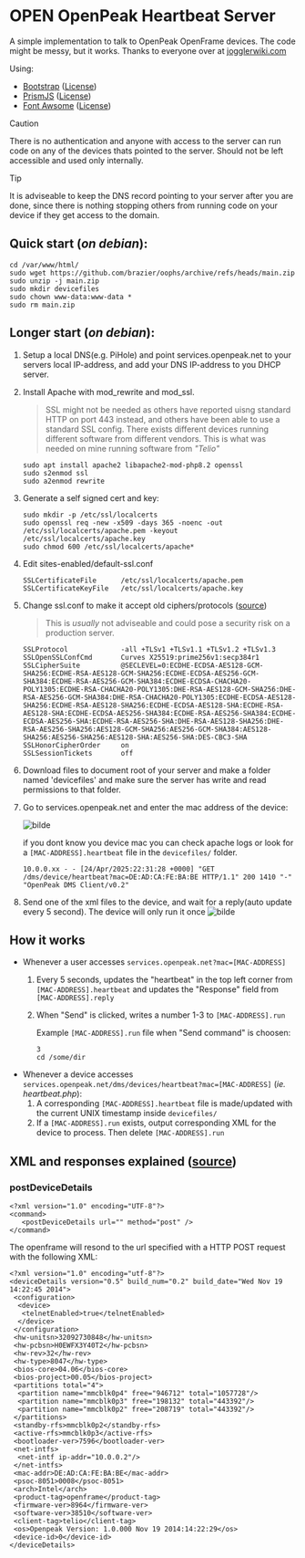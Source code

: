 # OPEN OpenPeak Heartbeat Server
A simple implementation to talk to OpenPeak OpenFrame devices. The code might be messy, but it works.
Thanks to everyone over at [jogglerwiki.com](https://www.jogglerwiki.com/forum/)

Using:
* [Bootstrap](https://getbootstrap.com/) ([License](https://github.com/twbs/bootstrap/blob/main/LICENSE))
* [PrismJS](https://prismjs.com/) ([License](https://github.com/PrismJS/prism/blob/master/LICENSE))
* [Font Awsome](https://fontawesome.com/) ([License](https://fontawesome.com/license/free))

>[!CAUTION]
>There is no authentication and anyone with access to the server can run code on any of the devices thats pointed to the server. Should not be left accessible and used only internally.

> [!TIP]
> It is adviseable to keep the DNS record pointing to your server after you are done, since there is nothing stopping others from running code on your device if they get access to the domain.

## Quick start (_on debian_):
```
cd /var/www/html/
sudo wget https://github.com/brazier/oophs/archive/refs/heads/main.zip
sudo unzip -j main.zip
sudo mkdir devicefiles
sudo chown www-data:www-data *
sudo rm main.zip
```

## Longer start (_on debian_):
1. Setup a local DNS(e.g. PiHole) and point services.openpeak.net to your servers local IP-address, and add your DNS IP-address to you DHCP server.
2. Install Apache with mod_rewrite and mod_ssl.
   > SSL might not be needed as others have reported uisng standard HTTP on port 443 instead, and others have been able to use a standard SSL config.
   > There exists different devices running different software from different vendors. This is what was needed on mine running software from _"Telio"_
   ```
   sudo apt install apache2 libapache2-mod-php8.2 openssl
   sudo s2enmod ssl
   sudo a2enmod rewrite
   ```
3. Generate a self signed cert and key:
   ```
   sudo mkdir -p /etc/ssl/localcerts
   sudo openssl req -new -x509 -days 365 -noenc -out /etc/ssl/localcerts/apache.pem -keyout /etc/ssl/localcerts/apache.key
   sudo chmod 600 /etc/ssl/localcerts/apache*
   ```
4. Edit sites-enabled/default-ssl.conf
   ```
   SSLCertificateFile      /etc/ssl/localcerts/apache.pem
   SSLCertificateKeyFile   /etc/ssl/localcerts/apache.key
   ```
5. Change ssl.conf to make it accept old ciphers/protocols ([source](https://ssl-config.mozilla.org/#server=apache&version=2.4.60&config=old&openssl=3.4.0&hsts=false&ocsp=false&guideline=5.7))

   > This is _usually_ not adviseable and could pose a security risk on a production server.


   ```
   SSLProtocol             -all +TLSv1 +TLSv1.1 +TLSv1.2 +TLSv1.3
   SSLOpenSSLConfCmd       Curves X25519:prime256v1:secp384r1
   SSLCipherSuite          @SECLEVEL=0:ECDHE-ECDSA-AES128-GCM-SHA256:ECDHE-RSA-AES128-GCM-SHA256:ECDHE-ECDSA-AES256-GCM-SHA384:ECDHE-RSA-AES256-GCM-SHA384:ECDHE-ECDSA-CHACHA20-POLY1305:ECDHE-RSA-CHACHA20-POLY1305:DHE-RSA-AES128-GCM-SHA256:DHE-RSA-AES256-GCM-SHA384:DHE-RSA-CHACHA20-POLY1305:ECDHE-ECDSA-AES128-SHA256:ECDHE-RSA-AES128-SHA256:ECDHE-ECDSA-AES128-SHA:ECDHE-RSA-AES128-SHA:ECDHE-ECDSA-AES256-SHA384:ECDHE-RSA-AES256-SHA384:ECDHE-ECDSA-AES256-SHA:ECDHE-RSA-AES256-SHA:DHE-RSA-AES128-SHA256:DHE-RSA-AES256-SHA256:AES128-GCM-SHA256:AES256-GCM-SHA384:AES128-SHA256:AES256-SHA256:AES128-SHA:AES256-SHA:DES-CBC3-SHA
   SSLHonorCipherOrder     on
   SSLSessionTickets       off
   ```
    
7. Download files to document root of your server and make a folder named 'devicefiles' and make sure the server has write and read permissions to that folder.
8. Go to services.openpeak.net and enter the mac address of the device:
   
   ![bilde](https://github.com/user-attachments/assets/5bf26504-e6ad-43ab-9de8-db15fe64a1f4)
   
   if you dont know you device mac you can check apache logs or look for a `[MAC-ADDRESS].heartbeat` file in the `devicefiles/` folder.
   ```
   10.0.0.xx - - [24/Apr/2025:22:31:28 +0000] "GET /dms/device/heartbeat?mac=DE:AD:CA:FE:BA:BE HTTP/1.1" 200 1410 "-" "OpenPeak DMS Client/v0.2"
   ```
9. Send one of the xml files to the device, and wait for a reply(auto update every 5 second). The device will only run it once
    ![bilde](https://github.com/user-attachments/assets/41d09249-a01d-40e7-afa6-5f7409493a2e)

## How it works
* Whenever a user accesses `services.openpeak.net?mac=[MAC-ADDRESS]`
  1. Every 5 seconds, updates the "heartbeat" in the top left corner from `[MAC-ADDRESS].heartbeat` and updates the "Response" field from `[MAC-ADDRESS].reply`
  2. When "Send" is clicked, writes a number 1-3 to `[MAC-ADDRESS].run`

     Example `[MAC-ADDRESS].run` file when "Send command" is choosen:
     ```
     3
     cd /some/dir
     ```
* Whenever a device accesses `services.openpeak.net/dms/devices/heartbeat?mac=[MAC-ADDRESS]` (_ie. heartbeat.php_):
  1. A corresponding `[MAC-ADDRESS].heartbeat` file is made/updated with the current UNIX timestamp inside `devicefiles/`
  2. If a `[MAC-ADDRESS].run` exists, output corresponding XML for the device to process. Then delete `[MAC-ADDRESS].run `

## XML and responses explained ([source](https://www.jogglerwiki.com/forum/viewtopic.php?t=5142))

### postDeviceDetails
```
<?xml version="1.0" encoding="UTF-8"?>
<command>
   <postDeviceDetails url="" method="post" />
</command>
```
The openframe will resond to the url specified with a HTTP POST request with the following XML:
````
<?xml version="1.0" encoding="utf-8"?>
<deviceDetails version="0.5" build_num="0.2" build_date="Wed Nov 19 14:22:45 2014">
 <configuration>
  <device>
   <telnetEnabled>true</telnetEnabled>
  </device>
 </configuration>
 <hw-unitsn>32092730848</hw-unitsn>
 <hw-pcbsn>H0EWFX3Y40T2</hw-pcbsn>
 <hw-rev>32</hw-rev>
 <hw-type>8047</hw-type>
 <bios-core>04.06</bios-core>
 <bios-project>00.05</bios-project>
 <partitions total="4">
  <partition name="mmcblk0p4" free="946712" total="1057728"/>
  <partition name="mmcblk0p3" free="198132" total="443392"/>
  <partition name="mmcblk0p2" free="208719" total="443392"/>
 </partitions>
 <standby-rfs>mmcblk0p2</standby-rfs>
 <active-rfs>mmcblk0p3</active-rfs>
 <bootloader-ver>7596</bootloader-ver>
 <net-intfs>
  <net-intf ip-addr="10.0.0.2"/>
 </net-intfs>
 <mac-addr>DE:AD:CA:FE:BA:BE</mac-addr>
 <psoc-8051>0008</psoc-8051>
 <arch>Intel</arch>
 <product-tag>openframe</product-tag>
 <firmware-ver>8964</firmware-ver>
 <software-ver>38510</software-ver>
 <client-tag>telio</client-tag>
 <os>Openpeak Version: 1.0.000 Nov 19 2014:14:22:29</os>
 <device-id>0</device-id>
</deviceDetails>
````


